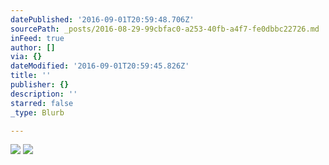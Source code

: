 ```yaml
---
datePublished: '2016-09-01T20:59:48.706Z'
sourcePath: _posts/2016-08-29-99cbfac0-a253-40fb-a4f7-fe0dbbc22726.md
inFeed: true
author: []
via: {}
dateModified: '2016-09-01T20:59:45.826Z'
title: ''
publisher: {}
description: ''
starred: false
_type: Blurb

---
```

![](https://the-grid-user-content.s3-us-west-2.amazonaws.com/8e7fae35-04b6-4c43-b376-ef81085bc553.jpg)
![](https://the-grid-user-content.s3-us-west-2.amazonaws.com/8c1b778e-6f75-47d1-a0f4-b267cec8b40c.jpg)